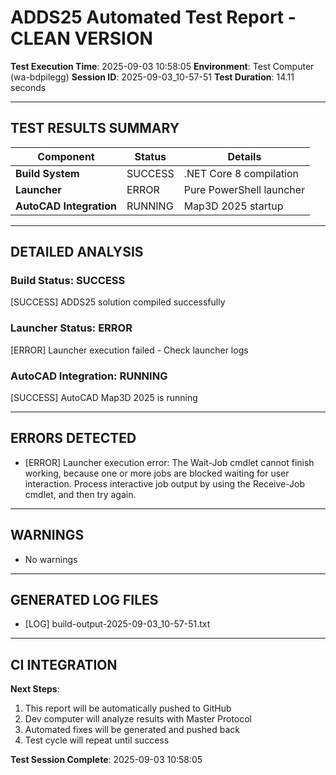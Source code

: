 ﻿# ADDS25 Automated Test Report - CLEAN VERSION

**Test Execution Time**: 2025-09-03 10:58:05
**Environment**: Test Computer (wa-bdpilegg)
**Session ID**: 2025-09-03_10-57-51
**Test Duration**: 14.11 seconds

---

## TEST RESULTS SUMMARY

| Component | Status | Details |
|-----------|--------|---------|
| **Build System** | SUCCESS | .NET Core 8 compilation |
| **Launcher** | ERROR | Pure PowerShell launcher |
| **AutoCAD Integration** | RUNNING | Map3D 2025 startup |

---

## DETAILED ANALYSIS

### Build Status: SUCCESS
[SUCCESS] ADDS25 solution compiled successfully

### Launcher Status: ERROR
[ERROR] Launcher execution failed - Check launcher logs

### AutoCAD Integration: RUNNING
[SUCCESS] AutoCAD Map3D 2025 is running

---

## ERRORS DETECTED
- [ERROR] Launcher execution error: The Wait-Job cmdlet cannot finish working, because one or more jobs are blocked waiting for user interaction.  Process interactive job output by using the Receive-Job cmdlet, and then try again.

---

## WARNINGS
- No warnings

---

## GENERATED LOG FILES
- [LOG] build-output-2025-09-03_10-57-51.txt

---

## CI INTEGRATION

**Next Steps**:
1. This report will be automatically pushed to GitHub
2. Dev computer will analyze results with Master Protocol
3. Automated fixes will be generated and pushed back
4. Test cycle will repeat until success

**Test Session Complete**: 2025-09-03 10:58:05

